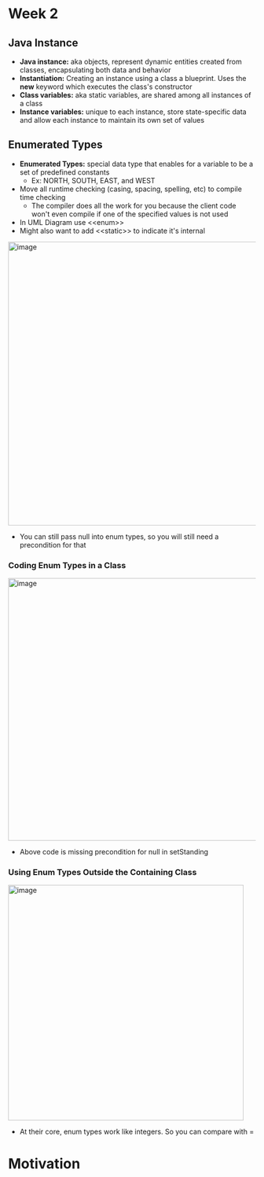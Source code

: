 # Week 2

## Java Instance

* **Java instance:** aka objects, represent dynamic entities created from classes, encapsulating both data and behavior
* **Instantiation:** Creating an instance using a class a blueprint. Uses the **new** keyword which executes the class's constructor
* **Class variables:** aka static variables, are shared among all instances of a class
* **Instance variables:** unique to each instance, store state-specific data and allow each instance to maintain its own set of values

## Enumerated Types

* **Enumerated Types:** special data type that enables for a variable to be a set of predefined constants
   * Ex: NORTH, SOUTH, EAST, and WEST
* Move all runtime checking (casing, spacing, spelling, etc) to compile time checking
  * The compiler does all the work for you because the client code won't even compile if one of the specified values is not used
* In UML Diagram use \<\<enum>>
* Might also want to add \<\<static>> to indicate it's internal

<img width="577" alt="image" src="https://github.com/jacqhorizon/reading-notes/assets/97759961/bfb8b8a7-31e3-49a7-878f-63053ffd7ec5">

* You can still pass null into enum types, so you will still need a precondition for that

### Coding Enum Types in a Class

<img width="534" alt="image" src="https://github.com/jacqhorizon/reading-notes/assets/97759961/65926c9a-e10b-49b0-9d98-44671eecdf2a">

* Above code is missing precondition for null in setStanding

### Using Enum Types Outside the Containing Class

<img width="479" alt="image" src="https://github.com/jacqhorizon/reading-notes/assets/97759961/458fdc83-2fff-466c-b3d4-a702e4592a0e">

* At their core, enum types work like integers. So you can compare with =
# Motivation

